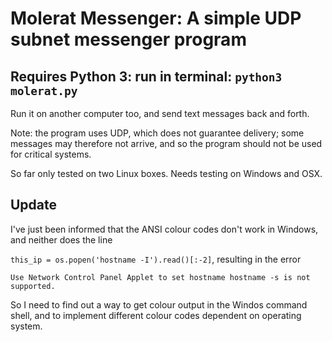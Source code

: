 # Molerat Messenger: A simple UDP subnet messenger program

## Requires Python 3: run in terminal: `python3 molerat.py`

Run it on another computer too, and send text messages back and forth.

Note: the program uses UDP, which does not guarantee delivery; some messages may therefore not arrive, and so the program should not be used for critical systems.

So far only tested on two Linux boxes.   Needs testing on Windows and OSX.

## Update

I've just been informed that the ANSI colour codes don't work in Windows, and neither does the line

`this_ip = os.popen('hostname -I').read()[:-2]`, resulting in the error

`Use Network Control Panel Applet to set hostname
hostname -s is not supported.`

So I need to find out a way to get colour output in the Windos command shell, and to implement different colour codes dependent on operating system.


